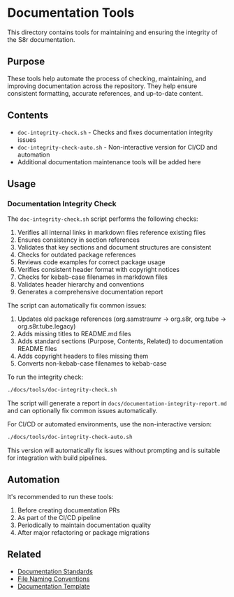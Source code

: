 <!-- 
Copyright (c) 2025 [Eric C. Mumford (@heymumford)](https://github.com/heymumford), Gemini Deep Research, Claude 3.7.
-->

# Documentation Tools

This directory contains tools for maintaining and ensuring the integrity of the S8r documentation.

## Purpose

These tools help automate the process of checking, maintaining, and improving documentation across the repository. They help ensure consistent formatting, accurate references, and up-to-date content.

## Contents

- `doc-integrity-check.sh` - Checks and fixes documentation integrity issues
- `doc-integrity-check-auto.sh` - Non-interactive version for CI/CD and automation
- Additional documentation maintenance tools will be added here

## Usage

### Documentation Integrity Check

The `doc-integrity-check.sh` script performs the following checks:

1. Verifies all internal links in markdown files reference existing files
2. Ensures consistency in section references
3. Validates that key sections and document structures are consistent
4. Checks for outdated package references
5. Reviews code examples for correct package usage
6. Verifies consistent header format with copyright notices
7. Checks for kebab-case filenames in markdown files
8. Validates header hierarchy and conventions
9. Generates a comprehensive documentation report

The script can automatically fix common issues:

1. Updates old package references (org.samstraumr → org.s8r, org.tube → org.s8r.tube.legacy)
2. Adds missing titles to README.md files
3. Adds standard sections (Purpose, Contents, Related) to documentation README files
4. Adds copyright headers to files missing them
5. Converts non-kebab-case filenames to kebab-case

To run the integrity check:

```bash
./docs/tools/doc-integrity-check.sh
```

The script will generate a report in `docs/documentation-integrity-report.md` and can optionally fix common issues automatically.

For CI/CD or automated environments, use the non-interactive version:

```bash
./docs/tools/doc-integrity-check-auto.sh
```

This version will automatically fix issues without prompting and is suitable for integration with build pipelines.

## Automation

It's recommended to run these tools:

1. Before creating documentation PRs
2. As part of the CI/CD pipeline
3. Periodically to maintain documentation quality
4. After major refactoring or package migrations

## Related

- [Documentation Standards](../reference/standards/documentation-standards.md)
- [File Naming Conventions](../reference/standards/file-naming-conventions.md)
- [Documentation Template](../documentation-template.md)